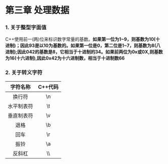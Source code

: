 # 第三章 处理数据

### 1. 关于整型字面值
C++使用前一(两)位来标识数字常量的基数。**如果第一位为1~9，则基数为10(十进制)；因此93是以10为基数的。如果第一位是0，第二位是1~7，则基数为8(八进制);因此042的基数是8，它相当于十进制的34。如果前两位为0x或0X,则基数为16(十六进制),因此0x42为十六进制数，相当于十进制数66**

### 2. 关于转义字符

| 字符名称 | C++代码 |
| :-:     | :-:    |
| 换行符   | \n     |
| 水平制表符 | \t    |
| 垂直制表符 |  \v   |
| 退格      |   \b   |
| 回车      |  \r    |
| 振铃      |   \a   |
| 反斜杠    |   \\\\   |


